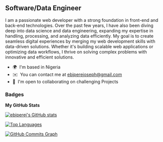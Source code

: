 Software/Data Engineer
-------------------

I am a passionate web developer with a strong foundation in front-end and back-end technologies. Over the past few years, I have also been diving deep into data science and data engineering, expanding my expertise in handling, processing, and analyzing data efficiently. My goal is to create seamless digital experiences by merging my web development skills with data-driven solutions. Whether it's building scalable web applications or optimizing data workflows, I thrive on solving complex problems with innovative and efficient solutions.


* 🌍  I'm based in Nigeria
* ✉️  You can contact me at [ebiperejoseph@gmail.com](mailto:ebiperejoseph@gmail.com)
* 🤝  I'm open to collaborating on challenging Projects

### Badges

<b>My GitHub Stats</b>

<a href="http://www.github.com/ebiperej"><img src="https://github-readme-stats.vercel.app/api?username=ebiperej&show_icons=true&hide=stars,issues,&count_private=true&title_color=ffffff&text_color=f97316&icon_color=0891b2&bg_color=1c1917&hide_border=true&show_icons=true" alt="ebiperej's GitHub stats" /></a>

<a href="https://github.com/ebiperej" align="left"><img src="https://github-readme-stats.vercel.app/api/top-langs/?username=ebiperej&langs_count=10&title_color=ffffff&text_color=f97316&icon_color=0891b2&bg_color=1c1917&hide_border=true&locale=en&custom_title=Top%20%Languages" alt="Top Languages" /></a>

<a href="http://www.github.com/ebiperej"><img src="https://activity-graph.herokuapp.com/graph?username=ebiperej&bg_color=1c1917&color=f97316&line=0891b2&point=f97316&area_color=1c1917&area=true&hide_border=true&custom_title=GitHub%20Commits%20Graph" alt="GitHub Commits Graph" /></a>


